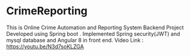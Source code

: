 # CrimeReporting
This is Online Crime Automation and Reporting System Backend Project Developed using Spring boot .
Implemented Spring security(JWT) and mysql database and Angular 8 in front end.
Video Link : https://youtu.be/N3d7soKLZGA
